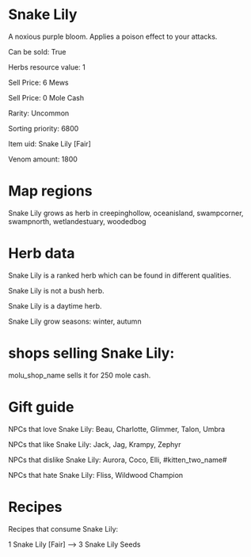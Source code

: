 # Snake Lily

A noxious purple bloom. Applies a poison effect to your attacks.

Can be sold: True

Herbs resource value: 1

Sell Price: 6 Mews

Sell Price: 0 Mole Cash

Rarity: Uncommon

Sorting priority: 6800

Item uid: Snake Lily [Fair]

Venom amount: 1800

# Map regions

Snake Lily grows as herb in creepinghollow, oceanisland, swampcorner, swampnorth, wetlandestuary, woodedbog

# Herb data

Snake Lily is a ranked herb which can be found in different qualities.

Snake Lily is not a bush herb.

Snake Lily is a daytime herb.

Snake Lily grow seasons: winter, autumn

# shops selling Snake Lily:

molu_shop_name sells it for 250 mole cash.

# Gift guide

NPCs that love Snake Lily: Beau, Charlotte, Glimmer, Talon, Umbra

NPCs that like Snake Lily: Jack, Jag, Krampy, Zephyr

NPCs that dislike Snake Lily: Aurora, Coco, Elli, #kitten_two_name#

NPCs that hate Snake Lily: Fliss, Wildwood Champion

# Recipes

Recipes that consume Snake Lily:

1 Snake Lily [Fair] --> 3 Snake Lily Seeds